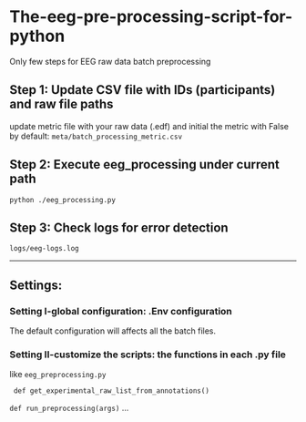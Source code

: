 # The-eeg-pre-processing-script-for-python

Only few steps for EEG raw data batch preprocessing 

## Step 1: Update CSV file with IDs (participants) and raw file paths
update metric file with your raw data (.edf) and initial the metric with False by default: ` meta/batch_processing_metric.csv `

## Step 2: Execute eeg_processing under current path
` python ./eeg_processing.py `

## Step 3: Check logs for error detection
` logs/eeg-logs.log `

---

## Settings:

### Setting I-global configuration: .Env configuration
The default configuration will affects all the batch files.

### Setting II-customize the scripts: the functions in each .py file
like `eeg_preprocessing.py`

` def get_experimental_raw_list_from_annotations()`

` def run_preprocessing(args) ` ...

